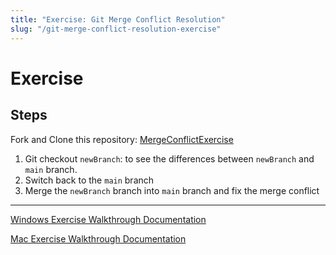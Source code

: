 ```yaml
---
title: "Exercise: Git Merge Conflict Resolution"
slug: "/git-merge-conflict-resolution-exercise"
---
```


<!-- Lecture Video

<video width="100%" height="auto" controls  poster="">
  <source src="" type="video/mp4" />
</video>

--- -->

# Exercise

## Steps

Fork and Clone this repository: [MergeConflictExercise](https://github.com/mvdoyle/MergeConflictExercise)

1. Git checkout `newBranch`: to see the differences between `newBranch` and `main` branch.
2. Switch back to the `main` branch
3. Merge the `newBranch` branch into `main` branch and fix the merge conflict

---

[Windows Exercise Walkthrough Documentation](https://docs.google.com/document/d/1iCUfFSmt_LLxBy-tPSkyppMM6riS_jII6RnXRDvEo_Y/edit?usp=sharing)

[Mac Exercise Walkthrough Documentation](https://docs.google.com/document/d/11nLtAnIXGT-x7J6LykXZ_GSD9cmdatGi7oSE9TcZS_I/edit?usp=sharing)
